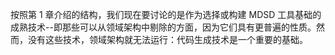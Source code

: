 按照第 1 章介绍的结构，我们现在要讨论的是作为选择或构建 MDSD 工具基础的成熟技术--即那些可以从领域架构中剔除的方面，因为它们具有更普遍的性质。然而，没有这些技术，领域架构就无法运行：代码生成技术是一个重要的基础。
